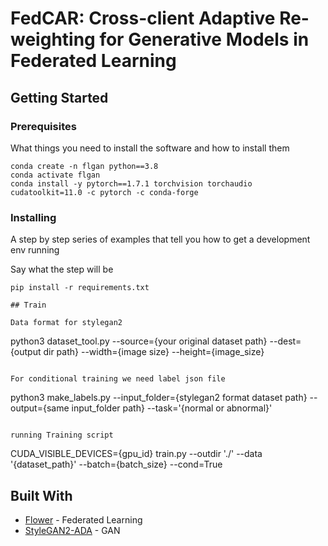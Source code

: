 # FedCAR: Cross-client Adaptive Re-weighting for Generative Models in Federated Learning


## Getting Started
### Prerequisites

What things you need to install the software and how to install them

```
conda create -n flgan python==3.8
conda activate flgan
conda install -y pytorch==1.7.1 torchvision torchaudio cudatoolkit=11.0 -c pytorch -c conda-forge
```

### Installing

A step by step series of examples that tell you how to get a development env running

Say what the step will be

```
pip install -r requirements.txt

## Train

Data format for stylegan2

```
python3 dataset_tool.py --source={your original dataset path} --dest={output dir path} --width={image size} --height={image_size}
```

For conditional training we need label json file

```
python3 make_labels.py --input_folder={stylegan2 format dataset path} --output={same input_folder path} --task='{normal or abnormal}'
```

running Training script
```
CUDA_VISIBLE_DEVICES={gpu_id} train.py --outdir './' --data '{dataset_path}' --batch={batch_size} --cond=True


## Built With

* [Flower](https://github.com/adap/flower) - Federated Learning
* [StyleGAN2-ADA](https://github.com/NVlabs/stylegan2-ada-pytorch) - GAN
